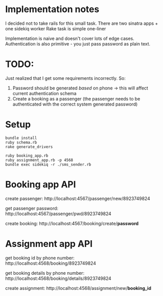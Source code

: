 Implementation notes
====================
I decided not to take rails for this small task.
There are two sinatra apps + one sidekiq worker
Rake task is simple one-liner

Implementation is naive and doesn't cover lots of edge cases. Authentication is also primitive - you just pass password as plain text.

TODO:
====
Just realized that I get some requirements incorrectly.
So:
1. Password should be generated _based_ on phone → this will affect current authentication schema
2. Create a booking as a passenger (the passenger needs to be authenticated with the correct system generated password)

Setup
=====

```
bundle install
ruby schema.rb
rake generate_drivers

ruby booking_app.rb
ruby assignment_app.rb -p 4568
bundle exec sidekiq -r ./sms_sender.rb
```

Booking app API
===============

create passenger:
   http://localhost:4567/passenger/new/8923749824

get passenger password:
  http://localhost:4567/passenger/pwd/8923749824

create booking:
  http://localhost:4567/booking/create/__password__



Assignment app API
==================

get booking id by phone number:
  http://localhost:4568/booking/8923749824

get booking details by phone number:
  http://localhost:4568/booking/details/8923749824

create assignment:
  http://localhost:4568/assignment/new/__booking_id__



